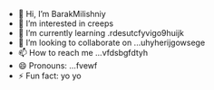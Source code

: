- 👋 Hi, I’m BarakMilishniy
- 👀 I’m interested in creeps
- 🌱 I’m currently learning .rdesutcfyvigo9huijk
- 💞️ I’m looking to collaborate on ...uhyherijgowsege
- 📫 How to reach me ...vfdsbgfdtyh
- 😄 Pronouns: ...fvewf
- ⚡ Fun fact: yo yo 
<!--
BarakMilishniy/BarakMilishniy is a ✨ special ✨ repository because its `README.md` (this file) appears on your GitHub profile.
You can click the Preview link to take a look at your changes.
--
